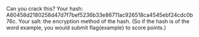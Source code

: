 

Can you crack this? Your hash: A60458d2180258d47d7f7bef5236b33e86711ac926518ca4545ebf24cdc0b76c. Your salt: the encryption method of the hash. (So if the hash is of the word example, you would submit flag{example} to score points.)

